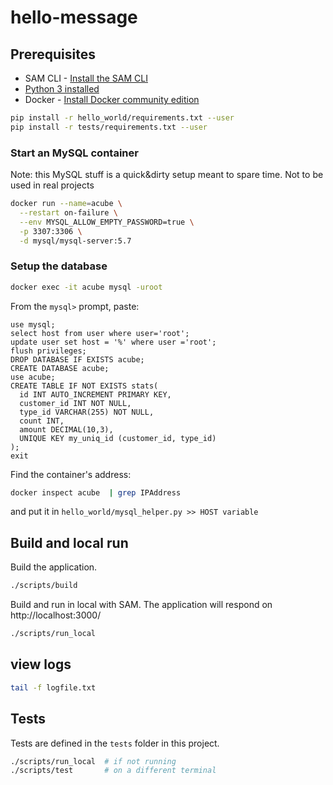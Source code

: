 # hello-message

## Prerequisites
* SAM CLI - [Install the SAM CLI](https://docs.aws.amazon.com/serverless-application-model/latest/developerguide/serverless-sam-cli-install.html)
* [Python 3 installed](https://www.python.org/downloads/)
* Docker - [Install Docker community edition](https://hub.docker.com/search/?type=edition&offering=community)

```bash
pip install -r hello_world/requirements.txt --user
pip install -r tests/requirements.txt --user
```

### Start an MySQL container

Note: this MySQL stuff is a quick&dirty setup meant to spare time. Not to be used in real projects


```bash
docker run --name=acube \
  --restart on-failure \
  --env MYSQL_ALLOW_EMPTY_PASSWORD=true \
  -p 3307:3306 \
  -d mysql/mysql-server:5.7
```


### Setup the database
```bash
docker exec -it acube mysql -uroot
```

From the `mysql>` prompt, paste:
```
use mysql;
select host from user where user='root';
update user set host = '%' where user ='root';
flush privileges;
DROP DATABASE IF EXISTS acube;
CREATE DATABASE acube;
use acube;
CREATE TABLE IF NOT EXISTS stats(
  id INT AUTO_INCREMENT PRIMARY KEY,
  customer_id INT NOT NULL,
  type_id VARCHAR(255) NOT NULL,
  count INT,
  amount DECIMAL(10,3),
  UNIQUE KEY my_uniq_id (customer_id, type_id)
);
exit

```

Find the container's address:
```bash
docker inspect acube  | grep IPAddress
```

and put it in `hello_world/mysql_helper.py >> HOST variable`


## Build and local run
Build the application.

```bash
./scripts/build
```

Build and run in local with SAM. The application will respond on http://localhost:3000/

```bash
./scripts/run_local
```

## view logs
```bash
tail -f logfile.txt
```


## Tests
Tests are defined in the `tests` folder in this project.

```bash
./scripts/run_local  # if not running
./scripts/test       # on a different terminal
```



